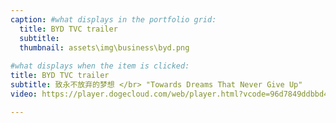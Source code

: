 ```yaml
---
caption: #what displays in the portfolio grid:
  title: BYD TVC trailer
  subtitle: 
  thumbnail: assets\img\business\byd.png
  
#what displays when the item is clicked:
title: BYD TVC trailer
subtitle: 致永不放弃的梦想 </br> "Towards Dreams That Never Give Up"
video: https://player.dogecloud.com/web/player.html?vcode=96d7849ddbbd4707&userId=10871&autoPlay=false&inFrame=true

---
```




